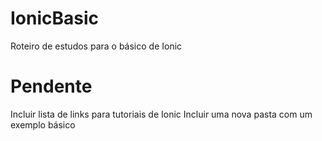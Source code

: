 # IonicBasic
Roteiro de estudos para o básico de Ionic

# Pendente
Incluir lista de links para tutoriais de Ionic
Incluir uma nova pasta com um exemplo básico

